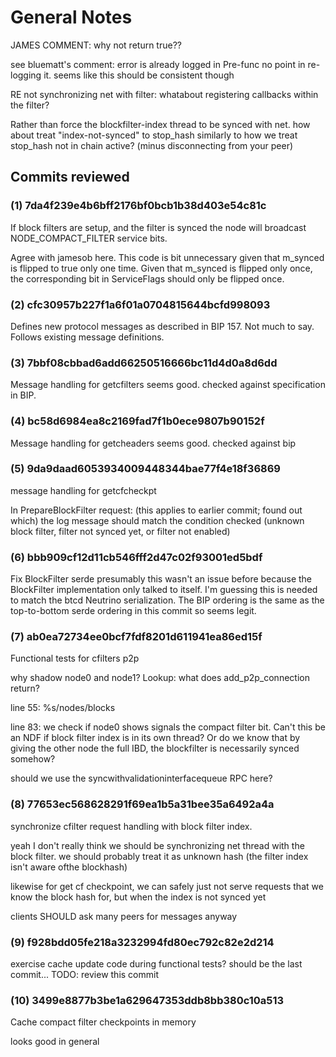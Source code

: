 # General Notes

JAMES COMMENT:
  why not return true??

  see bluematt's comment: error is already logged in Pre-func
  no point in re-logging it. seems like this should be consistent though


RE not synchronizing net with filter:
  whatabout registering callbacks within the filter?

Rather than force the blockfilter-index thread to be synced with net. how about
treat "index-not-synced" to stop\_hash similarly to how we treat stop\_hash not
in chain active? (minus disconnecting from your peer)

## Commits reviewed

### (1) 7da4f239e4b6bff2176bf0bcb1b38d403e54c81c
 If block filters are setup, and the filter is synced the node will broadcast
 NODE\_COMPACT\_FILTER service bits.

 Agree with jamesob here. This code is bit unnecessary given that m\_synced is
 flipped to true only one time. Given that m\_synced is flipped only once, the
 corresponding bit in ServiceFlags should only be flipped once.

### (2)  cfc30957b227f1a6f01a0704815644bcfd998093
 Defines new protocol messages as described in BIP 157. Not much to say.
 Follows existing message definitions.

### (3) 7bbf08cbbad6add66250516666bc11d4d0a8d6dd
 Message handling for getcfilters
 seems good. checked against specification in BIP.

### (4) bc58d6984ea8c2169fad7f1b0ece9807b90152f
 Message handling for getcheaders
 seems good. checked against bip

### (5) 9da9daad6053934009448344bae77f4e18f36869
 message handling for getcfcheckpt

In PrepareBlockFilter request: (this applies to earlier commit; found out which)
  the log message should match the condition checked (unknown block filter,
  filter not synced yet, or filter not enabled)

### (6) bbb909cf12d11cb546fff2d47c02f93001ed5bdf
 Fix BlockFilter serde
 presumably this wasn't an issue before because the BlockFilter implementation
 only talked to itself. I'm guessing this is needed to match the btcd Neutrino
 serialization. The BIP ordering is the same as the top-to-bottom serde ordering
 in this commit so seems legit.

### (7) ab0ea72734ee0bcf7fdf8201d611941ea86ed15f
  Functional tests for cfilters p2p
  
why shadow node0 and node1?
  Lookup: what does add\_p2p\_connection return?

line 55: %s/nodes/blocks

line 83:
  we check if node0 shows signals the compact filter bit. Can't this be an NDF
  if block filter index is in its own thread? Or do we know that by giving the
  other node the full IBD, the blockfilter is necessarily synced somehow?

  should we use the syncwithvalidationinterfacequeue RPC here?

### (8) 77653ec568628291f69ea1b5a31bee35a6492a4a
  synchronize cfilter request handling with block filter index.

  yeah I don't really think we should be synchronizing net thread with the block
  filter. we should probably treat it as unknown hash (the filter index isn't
  aware ofthe blockhash)

  likewise for get cf checkpoint, we can safely just not serve requests that we
  know the block hash for, but when the index is not synced yet

  clients SHOULD ask many peers for messages anyway

### (9) f928bdd05fe218a3232994fd80ec792c82e2d214
  exercise cache update code during functional tests?
  should be the last commit...
  TODO: review this commit

### (10) 3499e8877b3be1a629647353ddb8bb380c10a513
  Cache compact filter checkpoints in memory
 
 looks good in general 
